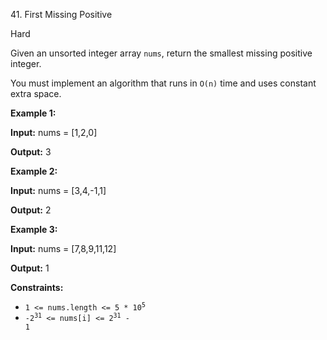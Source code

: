 ﻿41\. First Missing Positive

Hard

Given an unsorted integer array `nums`, return the smallest missing positive integer.

You must implement an algorithm that runs in `O(n)` time and uses constant extra space.

**Example 1:**

**Input:** nums = \[1,2,0\]

**Output:** 3 

**Example 2:**

**Input:** nums = \[3,4,-1,1\]

**Output:** 2 

**Example 3:**

**Input:** nums = \[7,8,9,11,12\]

**Output:** 1 

**Constraints:**

*   <code>1 <= nums.length <= 5 * 10<sup>5</sup></code>
*   <code>-2<sup>31</sup> <= nums[i] <= 2<sup>31</sup> - 1</code>